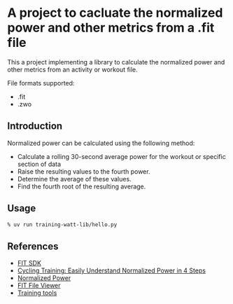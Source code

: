 # A project to cacluate the normalized power and other metrics from a .fit file

This a project implementing a library to calculate the normalized power and other metrics from an activity or workout file.

File formats supported:

- .fit
- .zwo

## Introduction

Normalized power can be calculated using the following method:

- Calculate a rolling 30-second average power for the workout or specific section of data
- Raise the resulting values to the fourth power.
- Determine the average of these values.
- Find the fourth root of the resulting average.

## Usage

```zsh
% uv run training-watt-lib/hello.py
```

## References

- [FIT SDK](https://www.thisisant.com/resources/fit/)
- [Cycling Training: Easily Understand Normalized Power in 4 Steps](https://jaylocycling.com/easily-understand-cycling-normalized-power/)
- [Normalized Power](https://www.trainingpeaks.com/blog/normalized-power/)
- [FIT File Viewer](https://www.fitfileviewer.com/)
- [Training tools](https://www.mapmytracks.com/tools/tss-calculator)
